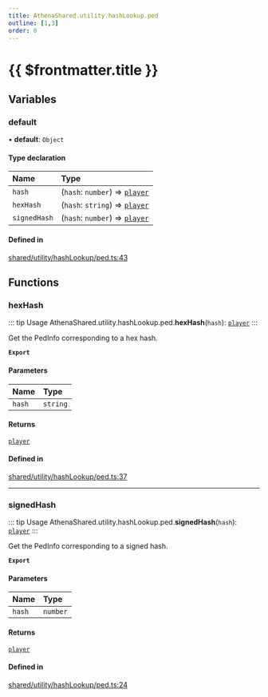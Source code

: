 ```yaml
---
title: AthenaShared.utility.hashLookup.ped
outline: [1,3]
order: 0
---
```


# {{ $frontmatter.title }}


## Variables

### default

• **default**: `Object`

#### Type declaration

| Name | Type |
| :------ | :------ |
| `hash` | (`hash`: `number`) => [`player`](server_config.md#player) |
| `hexHash` | (`hash`: `string`) => [`player`](server_config.md#player) |
| `signedHash` | (`hash`: `number`) => [`player`](server_config.md#player) |

#### Defined in

[shared/utility/hashLookup/ped.ts:43](https://github.com/Stuyk/altv-athena/blob/d9b1cbb/src/core/shared/utility/hashLookup/ped.ts#L43)

## Functions

### hexHash

::: tip Usage
AthenaShared.utility.hashLookup.ped.**hexHash**(`hash`): [`player`](server_config.md#player)
:::

Get the PedInfo corresponding to a hex hash.

**`Export`**

#### Parameters

| Name | Type |
| :------ | :------ |
| `hash` | `string` |

#### Returns

[`player`](server_config.md#player)

#### Defined in

[shared/utility/hashLookup/ped.ts:37](https://github.com/Stuyk/altv-athena/blob/d9b1cbb/src/core/shared/utility/hashLookup/ped.ts#L37)

___

### signedHash

::: tip Usage
AthenaShared.utility.hashLookup.ped.**signedHash**(`hash`): [`player`](server_config.md#player)
:::

Get the PedInfo corresponding to a signed hash.

**`Export`**

#### Parameters

| Name | Type |
| :------ | :------ |
| `hash` | `number` |

#### Returns

[`player`](server_config.md#player)

#### Defined in

[shared/utility/hashLookup/ped.ts:24](https://github.com/Stuyk/altv-athena/blob/d9b1cbb/src/core/shared/utility/hashLookup/ped.ts#L24)
